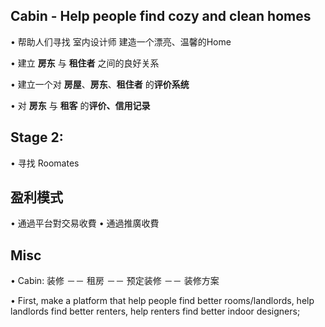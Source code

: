 ## Cabin - Help people find cozy and clean homes

  • 帮助人们寻找 室内设计师 建造一个漂亮、温馨的Home

  • 建立 __房东__ 与 __租住者__ 之间的良好关系

  • 建立一个对 __房屋__、__房东__、__租住者__ 的**评价系统**

  • 对 __房东__ 与 __租客__ 的**评价、信用记录**

## Stage 2:

  • 寻找 Roomates

## 盈利模式

  • 通過平台對交易收費
  • 通過推廣收費

## Misc

  • Cabin:  装修 －－ 租房 －－ 预定装修 －－ 装修方案

  • First, make a platform that help people find better rooms/landlords, help landlords find better renters, help renters find better indoor designers;

